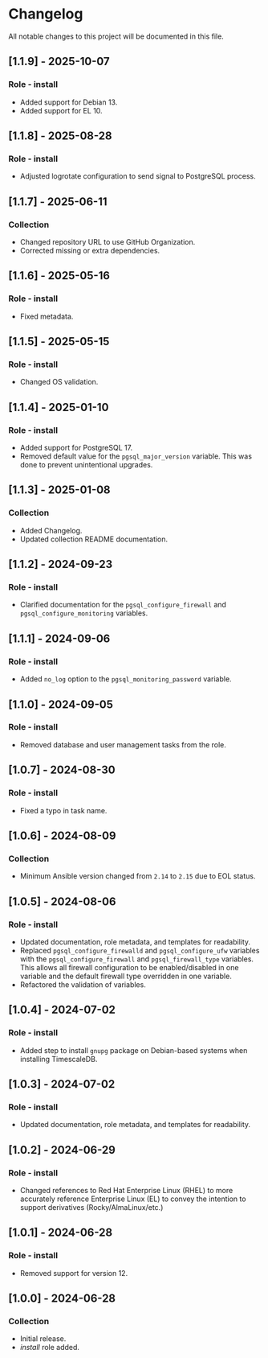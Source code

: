 # Changelog

All notable changes to this project will be documented in this file.

## [1.1.9] - 2025-10-07

### Role - install

- Added support for Debian 13.
- Added support for EL 10.

## [1.1.8] - 2025-08-28

### Role - install

- Adjusted logrotate configuration to send signal to PostgreSQL process.

## [1.1.7] - 2025-06-11

### Collection

- Changed repository URL to use GitHub Organization.
- Corrected missing or extra dependencies.

## [1.1.6] - 2025-05-16

### Role - install

- Fixed metadata.

## [1.1.5] - 2025-05-15

### Role - install

- Changed OS validation.

## [1.1.4] - 2025-01-10

### Role - install

- Added support for PostgreSQL 17.
- Removed default value for the `pgsql_major_version` variable. This was done to prevent unintentional upgrades.

## [1.1.3] - 2025-01-08

### Collection

- Added Changelog.
- Updated collection README documentation.

## [1.1.2] - 2024-09-23

### Role - install

- Clarified documentation for the `pgsql_configure_firewall` and `pgsql_configure_monitoring` variables.

## [1.1.1] - 2024-09-06

### Role - install

- Added `no_log` option to the `pgsql_monitoring_password` variable.

## [1.1.0] - 2024-09-05

### Role - install

- Removed database and user management tasks from the role.

## [1.0.7] - 2024-08-30

### Role - install

- Fixed a typo in task name.

## [1.0.6] - 2024-08-09

### Collection

- Minimum Ansible version changed from `2.14` to `2.15` due to EOL status.

## [1.0.5] - 2024-08-06

### Role - install

- Updated documentation, role metadata, and templates for readability.
- Replaced `pgsql_configure_firewalld` and `pgsql_configure_ufw` variables with the `pgsql_configure_firewall` and `pgsql_firewall_type` variables. This allows all firewall configuration to be enabled/disabled in one variable and the default firewall type overridden in one variable.
- Refactored the validation of variables.

## [1.0.4] - 2024-07-02

### Role - install

- Added step to install `gnupg` package on Debian-based systems when installing TimescaleDB.

## [1.0.3] - 2024-07-02

### Role - install

- Updated documentation, role metadata, and templates for readability.

## [1.0.2] - 2024-06-29

### Role - install

- Changed references to Red Hat Enterprise Linux (RHEL) to more accurately reference Enterprise Linux (EL) to convey the intention to support derivatives (Rocky/AlmaLinux/etc.)

## [1.0.1] - 2024-06-28

### Role - install

- Removed support for version 12.

## [1.0.0] - 2024-06-28

### Collection

- Initial release.
- *install* role added.
